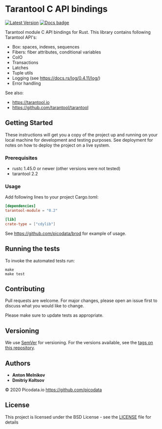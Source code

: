 # Tarantool C API bindings

[![Latest Version]][crates.io] [![Docs badge]][docs.rs]

[Latest Version]: https://img.shields.io/crates/v/tarantool-module.svg
[crates.io]: https://crates.io/crates/tarantool-module

[Docs badge]: https://img.shields.io/badge/docs.rs-rustdoc-green
[docs.rs]: https://docs.rs/tarantool-module/

Tarantool module C API bindings for Rust. 
This library contains following Tarantool API's:

- Box: spaces, indexes, sequences 
- Fibers: fiber attributes, conditional variables
- CoIO
- Transactions
- Latches
- Tuple utils
- Logging (see https://docs.rs/log/0.4.11/log/)
- Error handling

See also:

- https://tarantool.io
- https://github.com/tarantool/tarantool

## Getting Started

These instructions will get you a copy of the project up and running on your local machine for development and testing purposes. See deployment for notes on how to deploy the project on a live system.

### Prerequisites

- rustc 1.45.0 or newer (other versions were not tested)
- tarantool 2.2

### Usage

Add following lines to your project Cargo.toml:
```toml
[dependencies]
tarantool-module = "0.2"

[lib]
crate-type = ["cdylib"]
```

See https://github.com/picodata/brod for example of usage. 

## Running the tests

To invoke the automated tests run:
```shell script
make
make test
```

## Contributing

Pull requests are welcome. For major changes, please open an issue first to discuss what you would like to change.

Please make sure to update tests as appropriate.

## Versioning

We use [SemVer](http://semver.org/) for versioning. For the versions available, see the [tags on this repository](https://github.com/picodata/tarantool-module/tags). 

## Authors

- **Anton Melnikov**
- **Dmitriy Koltsov**

© 2020 Picodata.io https://github.com/picodata

## License

This project is licensed under the BSD License - see the [LICENSE](LICENSE) file for details
